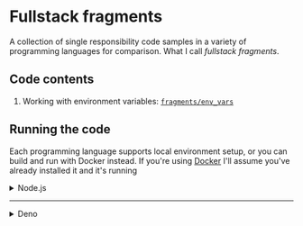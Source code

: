 # Fullstack fragments

A collection of single responsibility code samples in a variety of programming languages for comparison. What I call
_fullstack fragments_.

## Code contents

1. Working with environment variables: [`fragments/env_vars`](./fragments/env_vars/)

## Running the code

Each programming language supports local environment setup, or you can build and run with Docker instead. If you're
using [Docker](https://www.docker.com/get-started/) I'll assume you've already installed it and it's running

<details>
<summary>Node.js</summary>
<br/>

All the node.js code is written in TypeScript. I'm using [`tsx`](https://www.npmjs.com/package/tsx) to transpile and
execute the code.

### Local

- Install [node.js v20](https://nodejs.org/en/download/package-manager)
- Run `npm install` at root of repo
- Run all fragments:
  ```
  npm run fragments
  ```
- Run a single fragment, e.g.:
  ```
  npm run fragment -- fragments/env_vars/env_vars.node.ts
  ```
- Run unit tests:
  ```
  npm run test
  ```
- Run the linter:
  ```
  npm run lint
  ```
- Run the TypeScript check:
  ```
  npm run tsc
  ```

### Docker

- Build the image at root of repo:
  ```
  docker build --force-rm -f Dockerfile.node -t fullstack_fragments_node .
  ```
- Run all fragments:
  ```
  docker run --rm fullstack_fragments_node
  ```
- Run a single fragment, e.g.:
  ```
  docker run --rm fullstack_fragments_node fragments/env_vars/env_vars.node.ts
  ```
- Run unit tests:
  ```
  docker run --rm --entrypoint npm fullstack_fragments_node run test
  ```
- Run the linter:
  ```
  docker run --rm --entrypoint npm fullstack_fragments_node run lint
  ```
- Run the TypeScript check:
  ```
  docker run --rm --entrypoint npm fullstack_fragments_node run tsc
  ```

</details>

---

<details>
<summary>Deno</summary>
<br/>

### Local

- I use VS Code with the [vscode_deno](https://marketplace.visualstudio.com/items?itemName=denoland.vscode-deno)
  extension, and I maintain the `deno.enablePaths` setting (in `.vscode/settings.json`) to make the distinction between
  Node.js TypeScript files and Deno TypeScript files
- Install [Deno](https://docs.deno.com/runtime/manual/getting_started/installation/)
- Run all fragments:
  ```
  deno task fragments
  ```
- Run a single fragment, e.g.:
  ```
  deno task fragment fragments/env_vars/env_vars.deno.ts
  ```
- Run unit tests:
  ```
  deno task test
  ```
- Run the linter:
  ```
  deno lint
  ```
- Run the formatter:
  ```
  deno fmt
  ```

### Docker

- Build the image at root of repo:
  ```
  docker build --force-rm -f Dockerfile.deno -t fullstack_fragments_deno .
  ```
- Run all fragments:
  ```
  docker run --rm fullstack_fragments_deno
  ```
- Run a single fragment, e.g.:
  ```
  docker run --rm fullstack_fragments_deno fragments/env_vars/env_vars.deno.ts
  ```
- Run unit tests:
  ```
  docker run --rm --entrypoint deno fullstack_fragments_deno task test
  ```
- Run the linter:
  ```
  docker run --rm --entrypoint deno fullstack_fragments_deno lint
  ```
- Run the formatter:
  ```
  docker run --rm --entrypoint deno fullstack_fragments_deno fmt
  ```

</details>
